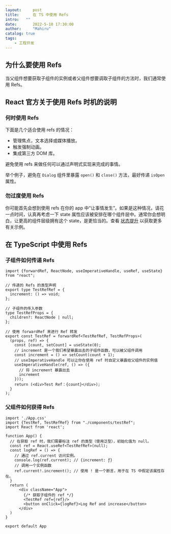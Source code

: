 ```yaml
---
layout:     post
title:      在 TS 中使用 Refs
intro:   ""
date:       2022-5-10 17:30:00
author:     "Mahiru"
catalog: true
tags:
    - 工程开发
---
```


## 为什么要使用 Refs

当父组件想要获取子组件的实例或者父组件想要调取子组件的方法时，我们通常使用 Refs。

## React 官方关于使用 Refs 时机的说明

### 何时使用 Refs

下面是几个适合使用 refs 的情况：

- 管理焦点，文本选择或媒体播放。
- 触发强制动画。
- 集成第三方 DOM 库。

避免使用 refs 来做任何可以通过声明式实现来完成的事情。

举个例子，避免在 `Dialog` 组件里暴露 `open()` 和 `close()` 方法，最好传递 `isOpen` 属性。

### 勿过度使用 Refs

你可能首先会想到使用 refs 在你的 app 中“让事情发生”。如果是这种情况，请花一点时间，认真再考虑一下 state 属性应该被安排在哪个组件层中。通常你会想明白，让更高的组件层级拥有这个 state，是更恰当的。查看 [状态提升](https://zh-hans.reactjs.org/docs/lifting-state-up.html) 以获取更多有关示例。

## 在 TypeScript 中使用 Refs

### 子组件如何传递 Refs

```tsx
import {forwardRef, ReactNode, useImperativeHandle, useRef, useState} from "react";

// 传递的 Refs 的类型声明
export type TestRefRef = {
  increment: () => void;
};

// 子组件的传入参数
type TestRefProps = {
  children?: ReactNode | null;
};

// 使用 forwardRef 来进行 Ref 转发
export const TestRef = forwardRef<TestRefRef, TestRefProps>(
  (props, ref) => {
    const [count, setCount] = useState(0);
    // increment 是一个我们希望暴露出去的子组件函数，可以被父组件调用
    const increment = () => setCount(count + 1);
    // useImperativeHandle 可以让你在使用 ref 时自定义暴露给父组件的实例值
    useImperativeHandle(ref, () => ({
      // 将 increment 暴露出去
      increment
    }));
    return (<div>Test Ref：{count}</div>);
  }
);

```

### 父组件如何获得 Refs

```tsx
import './App.css'
import {TestRef, TestRefRef} from "./components/testRef";
import React from 'react';

function App() {
  // 在获取 ref 时，我们需要标注 ref 的类型（使用泛型），初始化值为 null。
  const ref = React.useRef<TestRefRef>(null);
  const logRef = () => {
    // 通过 ref.current 访问实例。
    console.log(ref.current); // {increment: ƒ}
    // 调用一个实例函数
    ref.current!.increment(); // 使用 ! 是一个断言，用于在 TS 中假定该属性存在。
  }
  return (
      <div className="App">
        {/* 获取子组件的 ref */}
        <TestRef ref={ref}/>
        <button onClick={logRef}>Log Ref and increase</button>
      </div>
  )
}

export default App

```

